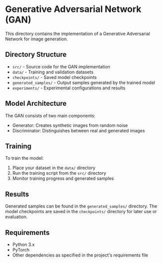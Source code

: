 # Generative Adversarial Network (GAN)

This directory contains the implementation of a Generative Adversarial Network for image generation.

## Directory Structure

- `src/` - Source code for the GAN implementation
- `data/` - Training and validation datasets
- `checkpoints/` - Saved model checkpoints
- `generated_samples/` - Output samples generated by the trained model
- `experiments/` - Experimental configurations and results

## Model Architecture

The GAN consists of two main components:
- Generator: Creates synthetic images from random noise
- Discriminator: Distinguishes between real and generated images

## Training

To train the model:
1. Place your dataset in the `data/` directory
2. Run the training script from the `src/` directory
3. Monitor training progress and generated samples

## Results

Generated samples can be found in the `generated_samples/` directory. The model checkpoints are saved in the `checkpoints/` directory for later use or evaluation.

## Requirements

- Python 3.x
- PyTorch
- Other dependencies as specified in the project's requirements file 